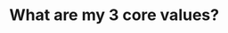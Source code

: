 # What are my 3 core values?

<!-- {BearID:EB5C1F8B-3432-4FA5-82A1-7A99914FE8FB-3378-000003841A21A27B} -->
